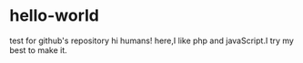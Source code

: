 # hello-world
test for github's repository
hi humans!
here,I like php and javaScript.I try my best to make it.
